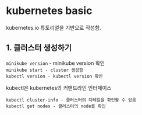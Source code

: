 # kubernetes basic
kubernetes.io 튜토리얼을 기반으로 작성함.

## 1. 클러스터 생성하기

`minikube version` - minikube version 확인  
`minikube start - cluster 생성함`  
`kubectl version - kubectl version 확인`  

kubectl은 kubernetes의 커맨드라인 인터페이스

`kubectl cluster-info - 클러스터의 디테일을 확인할 수 있음`  
`kubectl get nodes - 클러스터의 node를 확인`  
